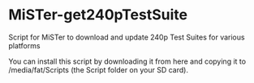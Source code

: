 # MiSTer-get240pTestSuite
Script for MiSTer to download and update 240p Test Suites for various platforms

You can install this script by downloading it from here and copying it to /media/fat/Scripts (the Script folder on your SD card).
